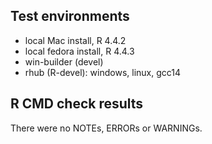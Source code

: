 ## Test environments
* local Mac install, R 4.4.2
* local fedora install, R 4.4.3
* win-builder (devel)
* rhub (R-devel): windows, linux, gcc14

## R CMD check results
There were no NOTEs, ERRORs or WARNINGs.
